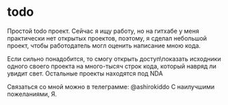 # todo

Простой todo проект. Сейчас я ищу работу, но на гитхабе у меня практически нет открытых проектов, поэтому, я сделал небольшой проект, чтобы работодатель могл оценить написание мною кода.

Если сильно понадобится, то смогу открыть доступ\показать исходники одного своего проекта на много-тысяч строк кода, который навряд ли увидит свет.
Остальные проекты находятся под NDA

Связаться со мной можно в телеграмме: @ashirokiddo
С наилучшими пожеланиями, Я.
